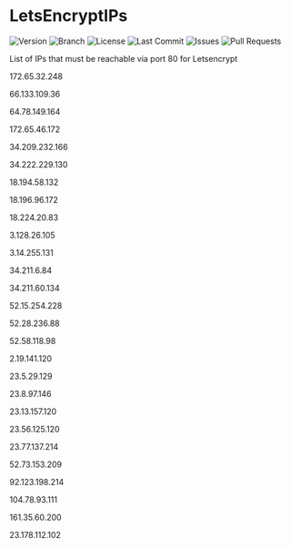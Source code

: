 # LetsEncryptIPs
![Version](https://img.shields.io/github/v/tag/n3roGit/LetsEncryptIPs?label=Version&cache_seconds=0)
![Branch](https://img.shields.io/badge/dynamic/json?color=blue&label=Branch&query=$.default_branch&url=https://api.github.com/repos/n3roGit/LetsEncryptIPs)
![License](https://img.shields.io/github/license/n3roGit/LetsEncryptIPs)
![Last Commit](https://img.shields.io/github/last-commit/n3roGit/LetsEncryptIPs)
![Issues](https://img.shields.io/github/issues/n3roGit/LetsEncryptIPs)
![Pull Requests](https://img.shields.io/github/issues-pr/n3roGit/LetsEncryptIPs)

List of IPs that must be reachable via port 80 for Letsencrypt

172.65.32.248

66.133.109.36

64.78.149.164

172.65.46.172

34.209.232.166

34.222.229.130

18.194.58.132

18.196.96.172

18.224.20.83

3.128.26.105

3.14.255.131

34.211.6.84

34.211.60.134

52.15.254.228

52.28.236.88

52.58.118.98

2.19.141.120

23.5.29.129

23.8.97.146

23.13.157.120

23.56.125.120

23.77.137.214

52.73.153.209

92.123.198.214

104.78.93.111

161.35.60.200

23.178.112.102
